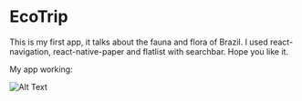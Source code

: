 # EcoTrip

This is my first app, it talks about the fauna and flora of Brazil. I used react-navigation, react-native-paper and flatlist with searchbar. Hope you like it.

My app working:

![Alt Text](https://media.giphy.com/media/i3P3PKYRWOf492yf6X/giphy.gif)
